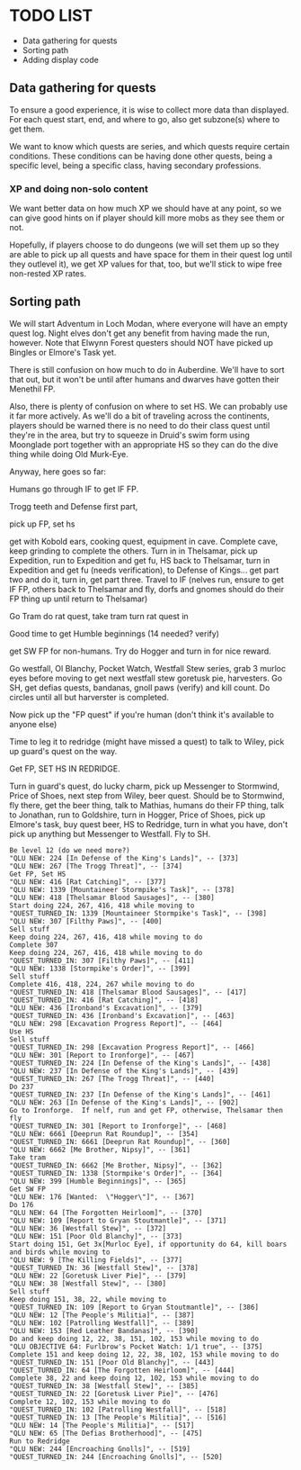 # TODO LIST

* Data gathering for quests
* Sorting path
* Adding display code

## Data gathering for quests

To ensure a good experience, it is wise to collect more data than
displayed.  For each quest start, end, and where to go, also get
subzone(s) where to get them.

We want to know which quests are series, and which quests require
certain conditions.  These conditions can be having done other quests,
being a specific level, being a specific class, having secondary
professions.

### XP and doing non-solo content

We want better data on how much XP we should have at any point, so we
can give good hints on if player should kill more mobs as they see
them or not.

Hopefully, if players choose to do dungeons (we will set them up so
they are able to pick up all quests and have space for them in their
quest log until they outlevel it), we get XP values for that, too, but
we'll stick to wipe free non-rested XP rates.

## Sorting path

We will start Adventum in Loch Modan, where everyone will have an
empty quest log.  Night elves don't get any benefit from having made
the run, however.  Note that Elwynn Forest questers should NOT have
picked up Bingles or Elmore's Task yet.

There is still confusion on how much to do in Auberdine.  We'll have
to sort that out, but it won't be until after humans and dwarves have
gotten their Menethil FP.

Also, there is plenty of confusion on where to set HS.  We can
probably use it far more actively.  As we'll do a bit of traveling
across the continents, players should be warned there is no need to do
their class quest until they're in the area, but try to squeeze in
Druid's swim form using Moonglade port together with an appropriate HS
so they can do the dive thing while doing Old Murk-Eye.


Anyway, here goes so far:

Humans go through IF to get IF FP.  

Trogg teeth and Defense first part,

pick up FP, set hs

get with Kobold ears, cooking quest, equipment in cave.  Complete
cave, keep grinding to complete the others.  Turn in in Thelsamar,
pick up Expedition, run to Expedition and get fu, HS back to
Thelsamar, turn in Expedition and get fu (needs verification), to
Defense of Kings... get part two and do it, turn in, get part three.
Travel to IF (nelves run, ensure to get IF FP, others back to
Thelsamar and fly, dorfs and gnomes should do their FP thing up until
return to Thelsamar)

Go Tram do rat quest, take tram turn rat quest in

Good time to get Humble beginnings (14 needed? verify)

get SW FP for non-humans.  Try do Hogger and turn in for nice reward.

Go westfall, Ol Blanchy, Pocket Watch, Westfall Stew series, grab 3
murloc eyes before moving to get next westfall stew goretusk pie,
harvesters.  Go SH, get defias quests, bandanas, gnoll paws (verify)
and kill count.  Do circles until all but harverster is completed.

Now pick up the "FP quest" if you're human (don't think it's available to anyone else)

Time to leg it to redridge (might have missed a quest) to talk to
Wiley, pick up guard's quest on the way.

Get FP, SET HS IN REDRIDGE.

Turn in guard's quest, do lucky charm, pick up Messenger to Stormwind,
Price of Shoes, next step from Wiley, beer quest.  Should be to
Stormwind, fly there, get the beer thing, talk to Mathias, humans do
their FP thing, talk to Jonathan, run to Goldshire, turn in Hogger,
Price of Shoes, pick up Elmore's task, buy quest beer, HS to Redridge,
turn in what you have, don't pick up anything but Messenger to
Westfall.  Fly to SH.




	Be level 12 (do we need more?)
	"QLU NEW: 224 [In Defense of the King's Lands]", -- [373]
	"QLU NEW: 267 [The Trogg Threat]", -- [374]
	Get FP, Set HS
	"QLU NEW: 416 [Rat Catching]", -- [377]
	"QLU NEW: 1339 [Mountaineer Stormpike's Task]", -- [378]
	"QLU NEW: 418 [Thelsamar Blood Sausages]", -- [380]
	Start doing 224, 267, 416, 418 while moving to
	"QUEST_TURNED_IN: 1339 [Mountaineer Stormpike's Task]", -- [398]
	"QLU NEW: 307 [Filthy Paws]", -- [400]
	Sell stuff
	Keep doing 224, 267, 416, 418 while moving to do
	Complete 307
	Keep doing 224, 267, 416, 418 while moving to do
	"QUEST_TURNED_IN: 307 [Filthy Paws]", -- [411]
	"QLU NEW: 1338 [Stormpike's Order]", -- [399]
	Sell stuff
	Complete 416, 418, 224, 267 while moving to do
	"QUEST_TURNED_IN: 418 [Thelsamar Blood Sausages]", -- [417]
	"QUEST_TURNED_IN: 416 [Rat Catching]", -- [418]
	"QLU NEW: 436 [Ironband's Excavation]", -- [379]
	"QUEST_TURNED_IN: 436 [Ironband's Excavation]", -- [463]
	"QLU NEW: 298 [Excavation Progress Report]", -- [464]
	Use HS
	Sell stuff
	"QUEST_TURNED_IN: 298 [Excavation Progress Report]", -- [466]
	"QLU NEW: 301 [Report to Ironforge]", -- [467]
	"QUEST_TURNED_IN: 224 [In Defense of the King's Lands]", -- [438]
	"QLU NEW: 237 [In Defense of the King's Lands]", -- [439]
	"QUEST_TURNED_IN: 267 [The Trogg Threat]", -- [440]
	Do 237
	"QUEST_TURNED_IN: 237 [In Defense of the King's Lands]", -- [461]
	"QLU NEW: 263 [In Defense of the King's Lands]", -- [902]
	Go to Ironforge.  If nelf, run and get FP, otherwise, Thelsamar then fly
	"QUEST_TURNED_IN: 301 [Report to Ironforge]", -- [468]
	"QLU NEW: 6661 [Deeprun Rat Roundup]", -- [354]
	"QUEST_TURNED_IN: 6661 [Deeprun Rat Roundup]", -- [360]
	"QLU NEW: 6662 [Me Brother, Nipsy]", -- [361]
	Take tram
	"QUEST_TURNED_IN: 6662 [Me Brother, Nipsy]", -- [362]
	"QUEST_TURNED_IN: 1338 [Stormpike's Order]", -- [364]
	"QLU NEW: 399 [Humble Beginnings]", -- [365]
	Get SW FP
	"QLU NEW: 176 [Wanted:  \"Hogger\"]", -- [367]
	Do 176
	"QLU NEW: 64 [The Forgotten Heirloom]", -- [370]
	"QLU NEW: 109 [Report to Gryan Stoutmantle]", -- [371]
	"QLU NEW: 36 [Westfall Stew]", -- [372]
	"QLU NEW: 151 [Poor Old Blanchy]", -- [373]
	Start doing 151, Get 3x[Murloc Eye], if opportunity do 64, kill boars and birds while moving to
	"QLU NEW: 9 [The Killing Fields]", -- [377]
	"QUEST_TURNED_IN: 36 [Westfall Stew]", -- [378]
	"QLU NEW: 22 [Goretusk Liver Pie]", -- [379]
	"QLU NEW: 38 [Westfall Stew]", -- [380]
	Sell stuff
	Keep doing 151, 38, 22, while moving to
	"QUEST_TURNED_IN: 109 [Report to Gryan Stoutmantle]", -- [386]
	"QLU NEW: 12 [The People's Militia]", -- [387]
	"QLU NEW: 102 [Patrolling Westfall]", -- [389]
	"QLU NEW: 153 [Red Leather Bandanas]", -- [390]
	Do and keep doing 12, 22, 38, 151, 102, 153 while moving to do
	"QLU OBJECTIVE 64: Furlbrow's Pocket Watch: 1/1 true", -- [375]
	Complete 151 and keep doing 12, 22, 38, 102, 153 while moving to do
	"QUEST_TURNED_IN: 151 [Poor Old Blanchy]", -- [443]
	"QUEST_TURNED_IN: 64 [The Forgotten Heirloom]", -- [444]
	Complete 38, 22 and keep doing 12, 102, 153 while moving to do
	"QUEST_TURNED_IN: 38 [Westfall Stew]", -- [385]
	"QUEST_TURNED_IN: 22 [Goretusk Liver Pie]", -- [476]
	Complete 12, 102, 153 while moving to do
	"QUEST_TURNED_IN: 102 [Patrolling Westfall]", -- [518]
	"QUEST_TURNED_IN: 13 [The People's Militia]", -- [516]
	"QLU NEW: 14 [The People's Militia]", -- [517]
	"QLU NEW: 65 [The Defias Brotherhood]", -- [475]
	Run to Redridge
	"QLU NEW: 244 [Encroaching Gnolls]", -- [519]
	"QUEST_TURNED_IN: 244 [Encroaching Gnolls]", -- [520]
	


	
	
	
